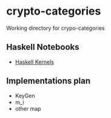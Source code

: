 # crypto-categories

Working directory for crypo-categories

## Haskell Notebooks

* [Haskell Kernels](https://github.com/IHaskell/IHaskell)

## Implementations plan

* KeyGen
* m_i
* other map

